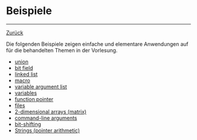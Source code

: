 # Beispiele
---
[Zurück](../README.md)

Die folgenden Beispiele zeigen einfache und elementare Anwendungen auf für
die behandelten Themen in der Vorlesung.

* [union](union/union.md)
* [bit field](bitfield/bitfield.md)
* [linked list](llist/llist.md)
* [macro](macro/macro.md)
* [variable argument list](varpar/varpar.md)
* [variables](variables/variables.md)
* [function pointer](fpointer/fpointer.md)
* [files](file/file.md)
* [2-dimensional arrays (matrix)](matrix/matrix.md)
* [command-line arguments](clargs/clargs.md)
* [bit-shifting](shifting/shifting.md)
* [Strings (pointer arithmetic)](strings/strings.md)
